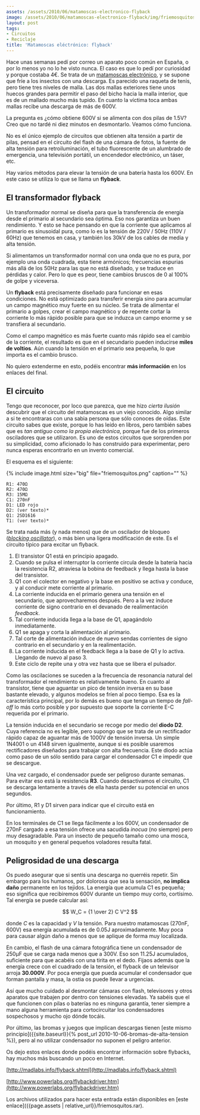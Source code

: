 ```yaml
---
assets: /assets/2010/06/matamoscas-electronico-flyback
image: /assets/2010/06/matamoscas-electronico-flyback/img/friemosquitos.png
layout: post
tags:
- Circuitos
- Reciclaje
title: 'Matamoscas eléctrónico: flyback'
---
```


Hace unas semanas pedí por correo un aparato poco común en España, o por lo menos yo no lo he visto nunca. El caso es que lo pedí por curiosidad y porque costaba 4€. Se trata de un [matamoscas electrónico](http://www.1freeaday.com/page.php?file=product&amp;id=10006731), y se supone que fríe a los insectos con una descarga. Es parecido una raqueta de tenis, pero tiene tres niveles de malla. Las dos mallas exteriores tiene unos huecos grandes para permitir el paso del bicho hacia la malla interior, que es de un mallado mucho más tupido. En cuanto la víctima toca ambas mallas recibe una descarga de más de 600V.

La pregunta es ¿cómo obtiene 600V si se alimenta con dos pilas de 1.5V? Creo que no tardé ni diez minutos en desmontarlo. Veamos cómo funciona.

<!--more-->

No es el único ejemplo de circuitos que obtienen alta tensión a partir de pilas, pensad en el circuito del flash de una cámara de fotos, la fuente de alta tensión para retroiluminación, el tubo fluorescente de un alumbrado de emergencia, una televisión portátil, un encendedor electrónico, un táser, etc.

Hay varios métodos para elevar la tensión de una batería hasta los 600V. En este caso se utiliza lo que se llama un **flyback**.

## El transformador flyback

Un transformador normal se diseña para que la transferencia de energía desde el primario al secundario sea óptima. Eso nos garantiza un buen rendimiento. Y esto se hace pensando en que la corriente que aplicamos al primario es sinusoidal pura, como lo es la tensión de 220V / 50Hz (110V / 60Hz) que tenemos en casa, y también los 30kV de los cables de media y alta tensión.

Si alimentamos un transformador normal con una onda que no es pura, por ejemplo una onda cuadrada, esta tiene armónicos; frecuencias espurias más allá de los 50Hz para las que no está diseñado, y se traduce en pérdidas y calor. Pero lo que es peor, tiene cambios bruscos de 0 al 100% de golpe y viceversa.

Un **flyback** está precisamente diseñado para funcionar en esas condiciones. No está optimizado para transferir energía sino para acumular un campo magnético muy fuerte en su núcleo. Se trata de alimentar el primario a golpes, crear el campo magnético y de repente cortar la corriente lo más rápido posible para que se induzca un campo enorme y se transfiera al secundario.

Como el campo magnético es más fuerte cuanto más rápido sea el cambio de la corriente, el resultado es que en el secundario pueden inducirse **miles de voltios**. Aún cuando la tensión en el primario sea pequeña, lo que importa es el cambio brusco.

No quiero extenderme en esto, podéis encontrar **más información** en los enlaces del final.

## El circuito

Tengo que reconocer, por loco que parezca, que me hizo *cierta ilusión* descubrir que el circuito del matamoscas es un viejo conocido. Algo similar a si te encontraras con una sabia persona que sólo conoces de oídas. Este circuito sabes que existe, porque lo has leído en libros, pero también sabes que es *tan antiguo como la propia electrónica*, porque fue de los primeros osciladores que se utilizaron. Es uno de estos circuitos que sorprenden por su simplicidad, como aficionado lo has construido para experimentar, pero nunca esperas encontrarlo en un invento comercial.

El esquema es el siguiente:

{% include image.html size="big" file="friemosquitos.png" caption="" %}

    R1: 470Ω
    R2: 470Ω
    R3: 15MΩ
    C1: 270nF
    D1: LED rojo
    D2: (ver texto)*
    Q1: 2SD1616
    T1: (ver texto)*

Se trata nada más (y nada menos) que de un oscilador de bloqueo ([*blocking oscillator*](http://en.wikipedia.org/wiki/Blocking_oscillator)), o más bien una ligera modificación de este. Es el circuito típico para excitar un flyback.

1. El transistor Q1 está en principio apagado.
1. Cuando se pulsa el interruptor la corriente circula desde la batería hacia la resistencia R2, atraviesa la bobina de feedback y llega hasta la base del transistor.
1. Q1 con el colector en negativo y la base en positivo se activa y conduce, y al conducir mete corriente al primario.
1. La corriente inducida en el primario genera una tensión en el secundario, que aprovecharemos después. Pero a la vez induce corriente de signo contrario en el devanado de realimentación *feedback*.
1. Tal corriente inducida llega a la base de Q1, apagándolo inmediatamente.
1. Q1 se apaga y corta la alimentación al primario.
1. Tal corte de alimentación induce de nuevo sendas corrientes de signo contrario en el secundario y en la realimentación.
1. La corriente inducida en el feedback llega a la base de Q1 y lo activa. Llegando de nuevo al paso 3.
1. Este ciclo de repite una y otra vez hasta que se libera el pulsador.

Como las oscilaciones se suceden a la frecuencia de resonancia natural del transformador el rendimiento es relativamente bueno. En cuanto al transistor, tiene que aguantar un pico de tensión inversa en su base bastante elevado, y algunos modelos se fríen al poco tiempo. Esa es la característica principal, por lo demás es bueno que tenga un tiempo de *fall-off* lo más corto posible y por supuesto que soporte la corriente E-C requerida por el primario.

La tensión inducida en el secundario se recoge por medio del **diodo D2**. Cuya referencia no es legible, pero supongo que se trata de un rectificador rápido capaz de aguantar más de 1000V de tensión inversa. Un simple 1N4001 o un 4148 sirven igualmente, aunque si es posible usaremos rectificadores diseñados para trabajar con alta frecuencia. Este diodo actúa como paso de un sólo sentido para cargar el condensador C1 e impedir que se descargue.

Una vez cargado, el condensador puede ser peligroso durante semanas. Para evitar eso está la resistencia **R3**. Cuando desactivamos el circuito, C1 se descarga lentamente a través de ella hasta perder su potencial en unos segundos.

Por último, R1 y D1 sirven para indicar que el circuito está en funcionamiento.

En los terminales de C1 se llega fácilmente a los 600V, un condensador de 270nF cargado a esa tensión ofrece una sacudida *inocua* (no siempre) pero muy desagradable. Para un insecto de pequeño tamaño como una mosca, un mosquito y en general pequeños voladores resulta fatal.

## Peligrosidad de una descarga

Os puedo asegurar que si sentís una descarga no querréis repetir. Sin embargo para los humanos, por dolorosa que sea la sensación, **no implica daño** permanente en los tejidos. La energía que acumula C1 es pequeña; eso significa que recibiremos 600V durante un tiempo muy corto, cortísimo. Tal energía se puede calcular así:

$$
W_C = {1 \over 2} C V^2
$$

donde *C* es la capacidad y *V* la tensión. Para nuestro matamoscas (270nF, 600V) esa energía acumulada es de 0.05J aproximadamente. Muy poca para causar algún daño a menos que se aplique de forma muy localizada.

En cambio, el flash de una cámara fotográfica tiene un condensador de 250µF que se carga nada menos que a 300V. Eso son 11.25J acumulados, suficiente para que acabéis con una tirita en el dedo. Fijaos además que la energía crece con el cuadrado de la tensión, el flyback de un televisor arroja **30.000V**. Por poca energía que pueda acumular el condensador que forman pantalla y masa, la ostia os puede llevar a urgencias.

Así que mucho cuidado al desmontar cámaras con flash, televisores y otros aparatos que trabajen por dentro con tensiones elevadas. Ya sabéis que el que funcionen con pilas o baterías no es ninguna garantía, tener siempre a mano alguna herramienta para cortocircuitar los condensadores sospechosos y mucho ojo dónde tocáis.

Por último, las bromas y juegos que implican descargas tienen [este mismo principio]({{site.baseurl}}{% post_url 2010-10-06-bromas-de-alta-tension %}), pero al no utilizar condensador no suponen el peligro anterior.

Os dejo estos enlaces donde podéis encontrar información sobre flybacks, hay muchos más buscando un poco en Internet.

[http://madlabs.info/flyback.shtml](http://madlabs.info/flyback.shtml)

[http://www.powerlabs.org/flybackdriver.htm](http://www.powerlabs.org/flybackdriver.htm)

Los archivos utilizados para hacer esta entrada están disponibles en [este enlace]({{page.assets | relative_url}}/friemosquitos.rar).
